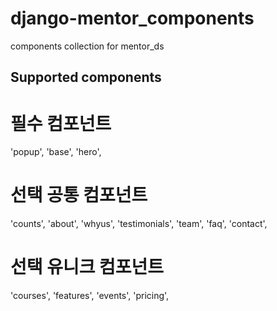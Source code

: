 django-mentor_components
==========

components collection for mentor_ds

Supported components
------------
# 필수 컴포넌트
'popup',
'base',
'hero',

# 선택 공통 컴포넌트
'counts',
'about',
'whyus',
'testimonials',
'team',
'faq',
'contact',

# 선택 유니크 컴포넌트
'courses',
'features',
'events',
'pricing',



